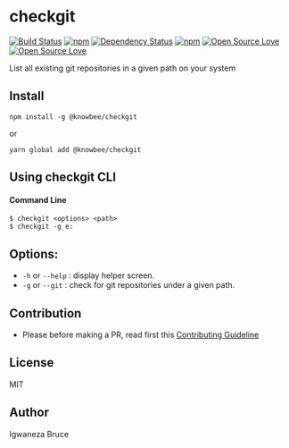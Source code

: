 # checkgit

[![Build Status](https://travis-ci.org/knowbee/checkgit.svg?branch=master)](https://travis-ci.org/knowbee/checkgit)
[![npm](https://img.shields.io/npm/dt/checkgit.svg)](https://www.npmjs.com/package/@knowbee/checkgit)
[![Dependency Status](https://david-dm.org/knowbee/checkgit.svg)](https://david-dm.org/knowbee/checkgit)
[![npm](https://img.shields.io/npm/v/checkgit.svg)](https://www.npmjs.com/package/@knowbee/checkgit)
[![Open Source Love](https://badges.frapsoft.com/os/v1/open-source.svg?v=102)](https://github.com/ellerbrock/open-source-badge/)
[![Open Source Love](https://badges.frapsoft.com/os/mit/mit.svg?v=102)](https://github.com/ellerbrock/open-source-badge/)

List all existing git repositories in a given path on your system

## Install

```cli
npm install -g @knowbee/checkgit
```

or

```cli
yarn global add @knowbee/checkgit
```

## Using checkgit CLI

#### Command Line

```cli
$ checkgit <options> <path>
$ checkgit -g e:
```

## Options:

- `-h` or `--help` : display helper screen.
- `-g` or `--git` : check for git repositories under a given path.

## Contribution

- Please before making a PR, read first this [Contributing Guideline](./CONTRIBUTING.md)

## License

MIT

## Author

Igwaneza Bruce

